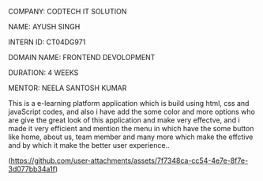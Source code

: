 COMPANY: CODTECH IT SOLUTION

NAME: AYUSH SINGH

INTERN ID: CT04DG971

DOMAIN NAME: FRONTEND DEVOLOPMENT

DURATION: 4 WEEKS

MENTOR: NEELA SANTOSH KUMAR

This is a e-learning platform application which is build using html, css and javaScript codes, and also i have add the some color and more options who are give the great look of this application and make very effectve, and i made it very efficient and mention the menu in which have the some button like home, about us, team member and many more  which make the effctive and by which it make the better user experience..

(https://github.com/user-attachments/assets/7f7348ca-cc54-4e7e-8f7e-3d077bb34a1f)
